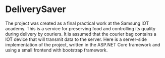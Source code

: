 # DeliverySaver
The project was created as a final practical work at the Samsung IOT academy.
This is a service for preserving food and controlling its quality during delivery by couriers.
It is assumed that the courier bag contains a IOT device that will transmit data to the server.
Here is a server-side implementation of the project, written in the ASP.NET Core framework and using a small frontend with bootstrap framework.

